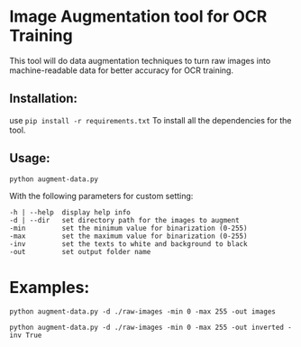 # Image Augmentation tool for OCR Training

This tool will do data augmentation techniques to turn raw images into machine-readable data for better accuracy for OCR training.

## Installation:

use `pip install -r requirements.txt`
To install all the dependencies for the tool.

## Usage:
`python augment-data.py`

With the following parameters for custom setting:

```
-h | --help  display help info
-d | --dir   set directory path for the images to augment
-min         set the minimum value for binarization (0-255)
-max         set the maximum value for binarization (0-255)
-inv         set the texts to white and background to black
-out         set output folder name
```

# Examples:
`python augment-data.py -d ./raw-images -min 0 -max 255 -out images`

`python augment-data.py -d ./raw-images -min 0 -max 255 -out inverted -inv True`
